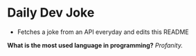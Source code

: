 
# Daily Dev Joke

- Fetches a joke from an API everyday and edits this README

**What is the most used language in programming?**
*Profanity.*
    